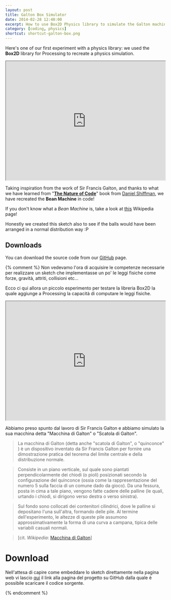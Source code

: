 ```yaml
---
layout: post
title: Galton Box Simulator
date: 2014-02-28 12:40:00
excerpt: How to use Box2D Physics library to simulate the Galton machine
category: [coding, physics]
shortcut: shortcut-galton-box.png
---
```

Here's one of our first experiment with a physics library: we used the **Box2D** library for Processing to recreate a physics simulation.

<iframe src="http://player.vimeo.com/video/87855949" height="375" width="100%" allowfullscreen="" ></iframe>    

Taking inspiration from the work of Sir Francis Galton, and thanks to what we have learned from "[**The Nature of Code**](http://natureofcode.com/)" book from [Daniel Shiffman](http://shiffman.net/), we have recreated the **Bean Machine** in code!

If you don't know what a _Bean Machine_ is, take a look at [this](https://en.wikipedia.org/wiki/Bean_machine) Wikipedia page!

Honestly we created this sketch also to see if the balls would have been arranged in a normal distribution way :P

## Downloads

You can download the source code from our [GitHub](https://github.com/Limulo/galton-box-simulator) page.




{% comment %}
Non vedevamo l'ora di acquisire le competenze necessarie per realizzare un sketch che implementasse un po' le leggi fisiche come forze, gravità, attriti, collisioni etc...

Ecco ci qui allora un piccolo esperimento per testare la libreria Box2D la quale aggiunge a Processing la capacità di computare le leggi fisiche.

<iframe src="http://player.vimeo.com/video/87855949" height="375" width="100%" allowfullscreen="" ></iframe>    

Abbiamo preso spunto dal lavoro di Sir Francis Galton e abbiamo simulato la sua macchina detta "Macchina di Galton" o "Scatola di Galton".

> La macchina di Galton (detta anche "scatola di Galton", o "quinconce" ) è un dispositivo inventato da Sir Francis Galton per fornire una dimostrazione pratica del teorema del limite centrale e della distribuzione normale.

> Consiste in un piano verticale, sul quale sono piantati perpendicolarmente dei chiodi (o pioli) posizionati secondo la configurazione del quinconce (ossia come la rappresentazione del numero 5 sulla faccia di un comune dado da gioco). Da una fessura, posta in cima a tale piano, vengono fatte cadere delle palline (le quali, urtando i chiodi, si dirigono verso destra o verso sinistra).

> Sul fondo sono collocati dei contenitori cilindrici, dove le palline si depositano l'una sull'altra, formando delle pile. Al termine dell'esperimento, le altezze di queste pile assumono approssimativamente la forma di una curva a campana, tipica delle variabili casuali normali.

> [cit. _Wikipedia_: [Macchina di Galton](https://en.wikipedia.org/wiki/Bean_machine)]

# Download

Nell'attesa di capire come embeddare lo sketch direttamente nella pagina web vi lascio [qui](https://github.com/ariutti/galtonBox) il link alla pagina del progetto su GitHub dalla quale è possibile scaricare il codice sorgente.


{% endcomment %}
